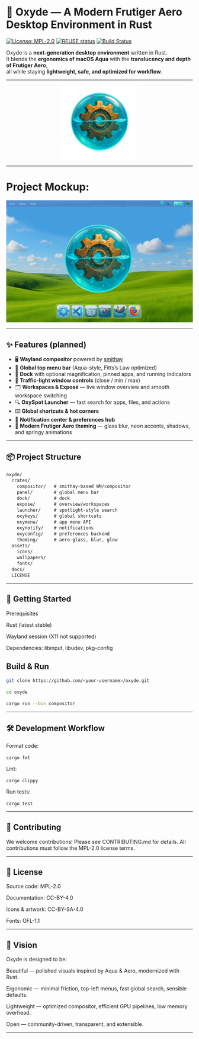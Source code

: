 # 🌌 Oxyde — A Modern Frutiger Aero Desktop Environment in Rust

[![License: MPL-2.0](https://img.shields.io/badge/license-MPL--2.0-blue.svg)](LICENSE)
[![REUSE status](https://api.reuse.software/badge/github.com/0xy1de/oxyde)](https://api.reuse.software/info/github.com/0xy1de/oxyde)
[![Build Status](https://img.shields.io/github/actions/workflow/status/<your-username>/oxyde/ci.yml?branch=main)](https://github.com/<your-username>/oxyde/actions)

Oxyde is a **next-generation desktop environment** written in Rust.  
It blends the **ergonomics of macOS Aqua** with the **translucency and depth of Frutiger Aero**,  
all while staying **lightweight, safe, and optimized for workflow**.

---

<p align="center">
  <img src="/assets/icons/logo.png" alt="Oxyde Logo" width="200"/>
</p>

---

# Project Mockup:
<p>
  <img src="/assets/oxyde_reender.png" alt="Oxyde Render Mockup"/>
</p>

---

## ✨ Features (planned)

- 🖥 **Wayland compositor** powered by [smithay](https://github.com/Smithay/smithay)  
- 📑 **Global top menu bar** (Aqua-style, Fitts’s Law optimized)  
- 📂 **Dock** with optional magnification, pinned apps, and running indicators  
- 🔲 **Traffic-light window controls** (close / min / max)  
- 🗂 **Workspaces & Exposé** — live window overview and smooth workspace switching  
- 🔍 **OxySpot Launcher** — fast search for apps, files, and actions  
- ⌨️ **Global shortcuts & hot corners**  
- 🔔 **Notification center & preferences hub**  
- 🎨 **Modern Frutiger Aero theming** — glass blur, neon accents, shadows, and springy animations  

---

## 📦 Project Structure

````text
oxyde/
  crates/
    compositor/   # smithay-based WM/compositor
    panel/        # global menu bar
    dock/         # dock
    expose/       # overview/workspaces
    launcher/     # spotlight-style search
    oxykeys/      # global shortcuts
    oxymenu/      # app menu API
    oxynotify/    # notifications
    oxyconfig/    # preferences backend
    theming/      # aero-glass, blur, glow
  assets/
    icons/
    wallpapers/
    fonts/
  docs/
  LICENSE
````
---

## 🚀 Getting Started

Prerequisites

  Rust (latest stable)

  Wayland session (X11 not supported)

  Dependencies: libinput, libudev, pkg-config


## Build & Run

```bash
git clone https://github.com/<your-username>/oxyde.git
```
```bash
cd oxyde
```
```bash
cargo run --bin compositor
```


---

## 🛠 Development Workflow

Format code:

``` cargo fmt ```

Lint:

``` cargo clippy ```

Run tests:

 ``` cargo test ```



---

## 🤝 Contributing

We welcome contributions! Please see CONTRIBUTING.md for details.
All contributions must follow the MPL-2.0 license terms.


---

## 📜 License

Source code: MPL-2.0

Documentation: CC-BY-4.0

Icons & artwork: CC-BY-SA-4.0

Fonts: OFL-1.1



---

## 🌟 Vision

Oxyde is designed to be:

Beautiful — polished visuals inspired by Aqua & Aero, modernized with Rust.

Ergonomic — minimal friction, top-left menus, fast global search, sensible defaults.

Lightweight — optimized compositor, efficient GPU pipelines, low memory overhead.

Open — community-driven, transparent, and extensible.



---
